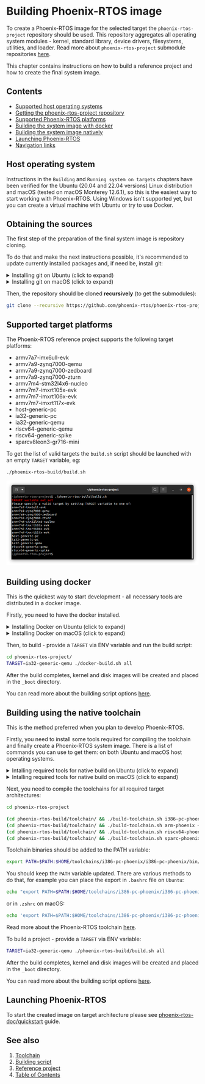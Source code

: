 # Building Phoenix-RTOS image

To create a Phoenix-RTOS image for the selected target the `phoenix-rtos-project` repository should be used. This
repository aggregates all operating system modules - kernel, standard library, device
drivers, filesystems, utilities, and loader. Read more about `phoenix-rtos-project` submodule repositories
[here](project.md).

This chapter contains instructions on how to build a reference project and how to create the final system image.

## Contents

- [Supported host operating systems](#host-operating-system)
- [Getting the phoenix-rtos-project repository](#obtaining-the-sources)
- [Supported Phoenix-RTOS platforms](#supported-target-platforms)
- [Building the system image with docker](#building-using-docker)
- [Building the system image natively](#building-using-the-native-toolchain)
- [Launching Phoenix-RTOS](#launching-phoenix-rtos)
- [Navigation links](#see-also)

## Host operating system

Instructions in the `Building` and `Running system on targets` chapters have been verified for the Ubuntu
(20.04 and 22.04 versions) Linux distribution and macOS (tested on macOS Monterey 12.6.1), so this is the easiest way
to start working with Phoenix-RTOS. Using Windows isn't supported yet, but you can create a virtual machine with Ubuntu
or try to use Docker.

## Obtaining the sources

The first step of the preparation of the final system image is repository cloning.

To do that and make the next instructions possible, it's recommended to update currently installed packages and, if need
be, install git:

  <details>
  <summary>Installing git on Ubuntu (click to expand)</summary>

  ```bash
  sudo apt-get update && \
  sudo apt-get upgrade && \
  sudo apt-get install git
  ```

  </details>

  <details>
  <summary>Installing git on macOS (click to expand)</summary>

  You will need the command line tools for `Xcode` and `Homebrew` package, if you don't have it you can install it by
  typing:

  ```bash
  xcode-select --install
  ```

  and then:

  ```bash
  /bin/bash -c "$(curl -fsSL https://raw.githubusercontent.com/Homebrew/install/HEAD/install.sh)"
  ```

  Assure that brew is properly installed, by checking its version:

  ```bash
  brew --version
  ```

  *The described instructions have been verified for `4.0.11` brew version.

  Then you will be ready for installing git and other required tools:

  ```bash
  brew update && \
  brew upgrade && \
  brew install git
  ```

  </details>

Then, the repository should be cloned **recursively** (to get the submodules):

```bash
git clone --recursive https://github.com/phoenix-rtos/phoenix-rtos-project.git
```

## Supported target platforms

The Phoenix-RTOS reference project supports the following target platforms:

- armv7a7-imx6ull-evk
- armv7a9-zynq7000-qemu
- armv7a9-zynq7000-zedboard
- armv7a9-zynq7000-zturn
- armv7m4-stm32l4x6-nucleo
- armv7m7-imxrt105x-evk
- armv7m7-imxrt106x-evk
- armv7m7-imxrt117x-evk
- host-generic-pc
- ia32-generic-pc
- ia32-generic-qemu
- riscv64-generic-qemu
- riscv64-generic-spike
- sparcv8leon3-gr716-mini

To get the list of valid targets the `build.sh` script should be launched with an empty `TARGET` variable, eg:

```bash
./phoenix-rtos-build/build.sh
```

<img src="_images/available-targets.png" width="600px">

## Building using docker

This is the quickest way to start development - all necessary tools are distributed in a docker image.

Firstly, you need to have the docker installed.

  <details>
  <summary>Installing Docker on Ubuntu (click to expand)</summary>

- Install required packages

  ``` bash
  sudo apt-get update && \
  sudo apt-get install curl \
  ca-certificates \
  gnupg \
  lsb-release
  ```

- Make docker packages available

  ``` bash
  curl -fsSL https://download.docker.com/linux/ubuntu/gpg | sudo gpg --dearmor -o /usr/share/keyrings/docker-archive-keyring.gpg && \
  echo \
  "deb [arch=$(dpkg --print-architecture) signed-by=/usr/share/keyrings/docker-archive-keyring.gpg] https://download.docker.com/linux/ubuntu \
  $(lsb_release -cs) stable" | sudo tee /etc/apt/sources.list.d/docker.list > /dev/null
  ```

- Install docker packages

  ``` bash
  sudo apt-get update && \
  sudo apt-get install docker-ce docker-ce-cli containerd.io
  ```

- Check if Docker is properly installed (version can be different):

  ``` bash
  sudo docker --version
  ```

  <img src="_images/docker-version.png" width="600px">

- To make calling docker command without `sudo` possible type:

  ``` bash
  sudo groupadd docker
  ```

  Even if group `docker` already exists type then:

  ``` bash
  sudo usermod -aG docker $USER && \
  newgrp docker
  ```

- Check if running docker images without sudo works properly:

  ``` bash
  docker run hello-world
  ```

  <img src="_images/docker-test.png" width="600px">

  For more details and other instructions see

  [docker.com](https://docs.docker.com/engine/install/ubuntu/)

  </details>

<details>
  <summary>Installing Docker on macOS (click to expand)</summary>

  You can find the up-to-date instructions on <https://docs.docker.com/desktop/install/mac-install/>

  To make this process simpler below is an example of installation for Mac with the Intel chip:

  Download the installer:

  ```bash
  curl -o Docker.dmg "https://desktop.docker.com/mac/main/amd64/Docker.dmg?utm_source=docker&amp;utm_medium=webreferral&amp;utm_campaign=docs-driven-download-mac-amd64"
  ```

  Run the following commands to install Docker:

  ```bash
  sudo hdiutil attach Docker.dmg && \
  sudo /Volumes/Docker/Docker.app/Contents/MacOS/install && \
  sudo hdiutil detach /Volumes/Docker
  ```

  Then add the path to `docker` binaries to the `PATH` environment variable:

  ```bash
  export PATH="/Applications/Docker.app/Contents/Resources/bin:$PATH"
  ```

  It's recommended to place it in `.zshrc` startup script to export it every time during startup:

  ```bash
  echo 'export PATH=/Applications/Docker.app/Contents/Resources/bin:$PATH' >> $HOME/.zshrc
  ```

- Check if Docker is properly installed by checking its version:

  ``` bash
  docker --version
  ```

- Check if running docker images without sudo works properly:

  ``` bash
  docker run hello-world
  ```

- If you see the following error: `ERROR: Cannot connect to the Docker daemon at unix:///var/run/docker.sock.`
  you can try to install `colima` and check once again:

  ```bash
  brew install colima && \
  colima start
  ```

  </details>

Then, to build - provide a `TARGET` via ENV variable and run the build script:

```bash
cd phoenix-rtos-project/
TARGET=ia32-generic-qemu ./docker-build.sh all
```

After the build completes, kernel and disk images will be created and placed in the `_boot` directory.

You can read more about the building script options [here](script.md).

## Building using the native toolchain

This is the method preferred when you plan to develop Phoenix-RTOS.

Firstly, you need to install some tools required for compiling the toolchain and finally create a
Phoenix-RTOS system image.
There is a list of commands you can use to get them: on both Ubuntu and macOS host operating systems.

  <details>
  <summary>Intalling required tools for native build on Ubuntu (click to expand)</summary>

  ```bash
  sudo apt-get update && \
  sudo apt-get upgrade && \
  sudo apt-get install build-essential \
  mtd-utils \
  autoconf \
  texinfo \
  genext2fs \
  libtool \
  libhidapi-dev \
  python3
  ```

  </details>

  <details>
  <summary>Intalling required tools for native build on macOS (click to expand)</summary>

  ```bash
  brew update && \
  brew upgrade && \
  brew install bash \
  coreutils \
  autoconf \
  automake \
  genext2fs \
  make \
  libelf \
  wget \
  gnu-sed \
  hidapi \
  python3
  ```

  *`bash` in version >= `4.0` and `make` in version >= `3.82` are needed (associative arrays and `undefine` used).
  They may be preinstalled, but in older versions, that's why we install it there.

  It's also required to add appropriate paths to the `PATH` environment variable:

  ```bash
  export PATH=$(brew --prefix make)/libexec/gnubin:$(brew --prefix gnu-sed)/libexec/gnubin:$PATH
  ```

  and keep it updated, for example by placing the export in the startup script:

  ```bash
  echo 'export PATH=$(brew --prefix make)/libexec/gnubin:$(brew --prefix gnu-sed)/libexec/gnubin:$PATH' >> $HOME/.zshrc
  ```

  *Note that you have to place the `gnubin` path that provides `make` before the `/usr/bin` in the `PATH` environment
  variable to use the `gnu` version (as it is done above).

  Phoenix-RTOS requires the `endian.h` header, which may exist, but not be visible. If during the building you discover
  the following error:
  `fatal error: 'endian.h' file not found`
  please create the symlink to this header by the given command:

  ```bash
  sudo ln -s /Applications/Xcode.app/Contents/Developer/Platforms/MacOSX.platform/Developer/SDKs/MacOSX.sdk/usr/include/machine/endian.h /usr/local/include/endian.h
  ```

  </details>

Next, you need to compile the toolchains for all required target architectures:

```bash
cd phoenix-rtos-project
```

```bash
(cd phoenix-rtos-build/toolchain/ && ./build-toolchain.sh i386-pc-phoenix ~/toolchains/i386-pc-phoenix)
(cd phoenix-rtos-build/toolchain/ && ./build-toolchain.sh arm-phoenix ~/toolchains/arm-phoenix)
(cd phoenix-rtos-build/toolchain/ && ./build-toolchain.sh riscv64-phoenix ~/toolchains/riscv64-phoenix)
(cd phoenix-rtos-build/toolchain/ && ./build-toolchain.sh sparc-phoenix ~/toolchains/sparc-phoenix)
```

Toolchain binaries should be added to the PATH variable:

```bash
export PATH=$PATH:$HOME/toolchains/i386-pc-phoenix/i386-pc-phoenix/bin/:$HOME/toolchains/arm-phoenix/arm-phoenix/bin/:$HOME/toolchains/riscv64-phoenix/riscv64-phoenix/bin/:$HOME/toolchains/sparc-phoenix/sparc-phoenix/bin/
```

You should keep the `PATH` variable updated. There are various methods to do that, for example you can place the export
in `.bashrc` file on `Ubuntu`:

  ```bash
  echo "export PATH=$PATH:$HOME/toolchains/i386-pc-phoenix/i386-pc-phoenix/bin/:$HOME/toolchains/arm-phoenix/arm-phoenix/bin/:$HOME/toolchains/riscv64-phoenix/riscv64-phoenix/bin/:$HOME/toolchains/sparc-phoenix/sparc-phoenix/bin/" >> $HOME/.bashrc
  ```

or in `.zshrc` on macOS:

  ```bash
  echo 'export PATH=$PATH:$HOME/toolchains/i386-pc-phoenix/i386-pc-phoenix/bin/:$HOME/toolchains/arm-phoenix/arm-phoenix/bin/:$HOME/toolchains/riscv64-phoenix/riscv64-phoenix/bin/:$HOME/toolchains/sparc-phoenix/sparc-phoenix/bin/' >> $HOME/.zshrc
  ```

Read more about the Phoenix-RTOS toolchain [here](toolchain.md).

To build a project - provide a `TARGET` via ENV variable:

```bash
TARGET=ia32-generic-qemu ./phoenix-rtos-build/build.sh all
```

After the build completes, kernel and disk images will be created and placed in the `_boot` directory.

You can read more about the building script options [here](script.md).

## Launching Phoenix-RTOS

To start the created image on target architecture please see [phoenix-rtos-doc/quickstart](../quickstart/README.md)
guide.

## See also

1. [Toolchain](toolchain.md)
2. [Building script](script.md)
3. [Reference project](project.md)
4. [Table of Contents](../README.md)
